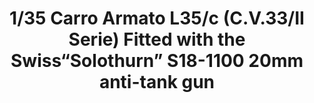 ---
layout: product
title: "1/35 Carro Armato L35/c (C.V.33/II Serie) 
Fitted with the Swiss“Solothurn” S18-1100 20mm anti-tank gun"
price: "TBA" 
desc: "Maketa"
img_path: "/assets/img/BRNC35049.webp"
brand: "Bronco"
available: false
special_offer: false
new: false
soon: false
cat: "010000"
subcat: "015800"
subsubcat: "0N/A"
sifra: "BRNC35049"
popular: false
---